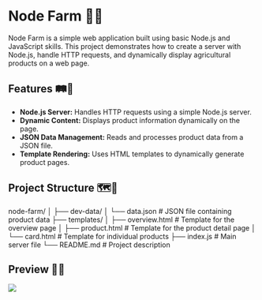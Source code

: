 # Node Farm 🐄🌾

Node Farm is a simple web application built using basic Node.js and JavaScript skills. This project demonstrates how to create a server with Node.js, handle HTTP requests, and dynamically display agricultural products on a web page.

## Features 🛤🌽
- **Node.js Server:** Handles HTTP requests using a simple Node.js server.
- **Dynamic Content:** Displays product information dynamically on the page.
- **JSON Data Management:** Reads and processes product data from a JSON file.
- **Template Rendering:** Uses HTML templates to dynamically generate product pages.

## Project Structure 🗺🧭
node-farm/
│
├── dev-data/
│   └── data.json       # JSON file containing product data
├── templates/
│   ├── overview.html   # Template for the overview page
│   ├── product.html    # Template for the product detail page
│   └── card.html   # Template for individual products
├── index.js            # Main server file
└── README.md           # Project description

## Preview 🚜🌱
![](./NODEFARM.gif)

